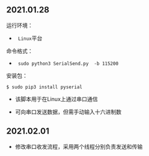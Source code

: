 ## 2021.01.28

运行环境：

* ` Linux`平台

命令格式：
* ` sudo python3 SerialSend.py  -b 115200`

安装包：

`$ sudo pip3 install pyserial`

* 该脚本用于在Linux上通过串口通信

* 可向串口发送数据，但需手动输入十六进制数

## 2021.02.01
* 修改串口收发流程，采用两个线程分别负责发送和传输
